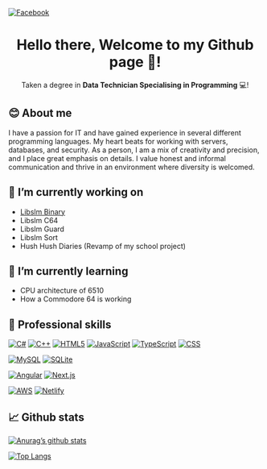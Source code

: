 [![Facebook](https://img.shields.io/badge/Facebook-%231877F2?style=for-the-badge&logo=Facebook&logoColor=white)](https://www.facebook.com/d.thiesen.1990)

<div align="center">

  # Hello there, Welcome to my Github page 👋!
  
  Taken a degree in **Data Technician Specialising in Programming** 💻!
  
</div>

## 😊 About me

I have a passion for IT and have gained experience in several different programming languages. My heart beats for working with servers, databases, and security. As a person, I am a mix of creativity and precision, and I place great emphasis on details. I value honest and informal communication and thrive in an environment where diversity is welcomed.

## 🔭 I’m currently working on

- [Libslm Binary](https://github.com/Hulle107/libslm-binary)
- Libslm C64
- Libslm Guard
- Libslm Sort
- Hush Hush Diaries (Revamp of my school project)

## 🌱 I’m currently learning

- CPU architecture of 6510
- How a Commodore 64 is working

## 💼 Professional skills

[![C#](https://custom-icon-badges.demolab.com/badge/C%23-%23239120.svg?style=for-the-badge&logo=cshrp&logoColor=white)](https://en.wikipedia.org/wiki/C_Sharp_(programming_language))
[![C++](https://img.shields.io/badge/C++-%2300599C?style=for-the-badge&logo=c%2B%2B&logoColor=white)](https://en.wikipedia.org/wiki/C%2B%2B)
[![HTML5](https://img.shields.io/badge/HTML-%23E34F26?style=for-the-badge&logo=html5&logoColor=white)](https://en.wikipedia.org/wiki/HTML5)
[![JavaScript](https://img.shields.io/badge/JavaScript-%23323330?style=for-the-badge&logo=javascript&logoColor=%23F7DF1E)](https://en.wikipedia.org/wiki/JavaScript)
[![TypeScript](https://img.shields.io/badge/TypeScript-%23007ACC?style=for-the-badge&logo=typescript&logoColor=white)](https://en.wikipedia.org/wiki/TypeScript)
[![CSS](https://img.shields.io/badge/CSS-%231572B6?style=for-the-badge&logo=css3&logoColor=white)](https://en.wikipedia.org/wiki/CSS)

[![MySQL](https://img.shields.io/badge/MySQL-%234479A1?style=for-the-badge&logo=mysql&logoColor=white)](https://en.wikipedia.org/wiki/MySQL)
[![SQLite](https://img.shields.io/badge/SQLite-%23003B57?style=for-the-badge&logo=sqlite&logoColor=white)](https://en.wikipedia.org/wiki/SQLite)

[![Angular](https://img.shields.io/badge/Angular-%23DD0031?style=for-the-badge&logo=angular&logoColor=white)](https://en.wikipedia.org/wiki/Angular_(web_framework))
[![Next.js](https://img.shields.io/badge/Next.js-black?style=for-the-badge&logo=next.js&logoColor=white)](https://en.wikipedia.org/wiki/Next.js)

[![AWS](https://img.shields.io/badge/AWS-%23FF9900.svg?style=for-the-badge&logo=amazon-web-services&logoColor=white)](https://en.wikipedia.org/wiki/Amazon_Web_Services)
[![Netlify](https://img.shields.io/badge/Netlify-%23000000.svg?style=for-the-badge&logo=netlify&logoColor=#00C7B7)](https://en.wikipedia.org/wiki/Netlify)

## 📈 Github stats

[![Anurag’s github stats](https://github-readme-stats.vercel.app/api?username=Hulle107)](https://github.com/Hulle107)

[![Top Langs](https://github-readme-stats.vercel.app/api/top-langs/?username=Hulle107&layout=compact)](https://github.com/Hulle107)

<!--
- 🔭 I’m currently working on ...
- 🌱 I’m currently learning ...
- 👯 I’m looking to collaborate on ...
- 🤔 I’m looking for help with ...
- 💬 Ask me about ...
- 📫 How to reach me: ...
- 😄 Pronouns: ...
- ⚡ Fun fact: ...
-->

